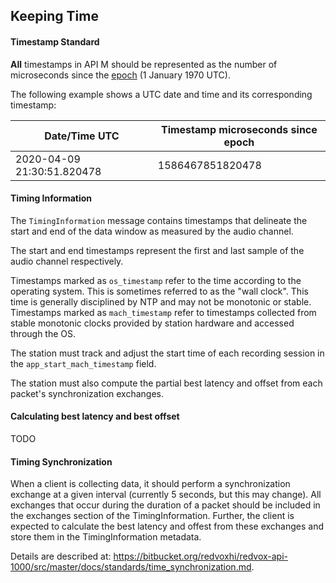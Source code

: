 ## Keeping Time

#### Timestamp Standard

__All__ timestamps in API M should be represented as the number of microseconds since the [epoch](https://en.wikipedia.org/wiki/Unix_time) (1 January 1970 UTC).

The following example shows a UTC date and time and its corresponding timestamp:

|Date/Time UTC | Timestamp microseconds since epoch |
|---|---|
|2020-04-09 21:30:51.820478 | 1586467851820478 |

#### Timing Information

The `TimingInformation` message contains timestamps that delineate the start and end of the data window as measured by the audio channel. 

The start and end timestamps represent the first and last sample of the audio channel respectively.

Timestamps marked as `os_timestamp` refer to the time according to the operating system. This is sometimes referred to as the "wall clock". This time is generally disciplined by NTP and may not be monotonic or stable. Timestamps marked as `mach_timestamp` refer to timestamps collected from stable monotonic clocks provided by station hardware and accessed through the OS.  

The station must track and adjust the start time of each recording session in the `app_start_mach_timestamp` field.

The station must also compute the partial best latency and offset from each packet's synchronization exchanges.

#### Calculating best latency and best offset

TODO

#### Timing Synchronization

When a client is collecting data, it should perform a synchronization exchange at a given interval (currently 5 seconds, but this may change). All exchanges that occur during the duration of a packet should be included in the exchanges section of the TimingInformation. Further, the client is expected to calculate the best latency and offest from these exchanges and store them in the TimingInformation metadata.

Details are described at: https://bitbucket.org/redvoxhi/redvox-api-1000/src/master/docs/standards/time_synchronization.md.
